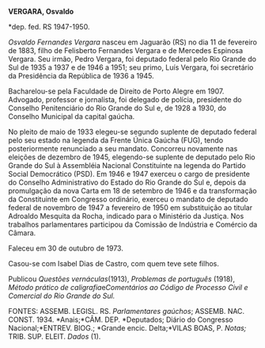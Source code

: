 **VERGARA, Osvaldo**

\*dep. fed. RS 1947-1950.

*Osvaldo Fernandes Vergara* nasceu em Jaguarão (RS) no dia 11 de
fevereiro de 1883, filho de Felisberto Fernandes Vergara e de Mercedes
Espinosa Vergara. Seu irmão, Pedro Vergara, foi deputado federal pelo
Rio Grande do Sul de 1935 a 1937 e de 1946 a 1951; seu primo, Luís
Vergara, foi secretário da Presidência da República de 1936 a 1945.

Bacharelou-se pela Faculdade de Direito de Porto Alegre em 1907.
Advogado, professor e jornalista, foi delegado de polícia, presidente do
Conselho Penitenciário do Rio Grande do Sul e, de 1928 a 1930, do
Conselho Municipal da capital gaúcha.

No pleito de maio de 1933 elegeu-se segundo suplente de deputado federal
pelo seu estado na legenda da Frente Única Gaúcha (FUG), tendo
posteriormente renunciado a seu mandato. Concorreu novamente nas
eleições de dezembro de 1945, elegendo-se suplente de deputado pelo Rio
Grande do Sul à Assembléia Nacional Constituinte na legenda do Partido
Social Democrático (PSD). Em 1946 e 1947 exerceu o cargo de presidente
do Conselho Administrativo do Estado do Rio Grande do Sul e, depois da
promulgação da nova Carta em 18 de setembro de 1946 e da transformação
da Constituinte em Congresso ordinário, exerceu o mandato de deputado
federal de novembro de 1947 a fevereiro de 1950 em substituição ao
titular Adroaldo Mesquita da Rocha, indicado para o Ministério da
Justiça. Nos trabalhos parlamentares participou da Comissão de Indústria
e Comércio da Câmara.

Faleceu em 30 de outubro de 1973.

Casou-se com Isabel Dias de Castro, com quem teve sete filhos.

Publicou *Questões vernáculas*(1913), *Problemas de português* (1918),
*Método prático* *de caligrafia*e*Comentários ao Código de Processo
Civil e Comercial do Rio Grande do Sul.*

FONTES: ASSEMB. LEGISL. RS. *Parlamentares gaúchos*; ASSEMB. NAC. CONST.
1934. *Anais;*CÂM. DEP. *Deputados; Diário do Congresso
Nacional;*ENTREV. BIOG.; *Grande encic. Delta;*VILAS BOAS, P. *Notas;*
TRIB. SUP. ELEIT. *Dados* (1).

 
